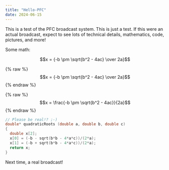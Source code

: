 ```yaml
---
title: "Hello-PFC"
date: 2024-06-15
---
```


This is a test of the PFC broadcast system.  This is just a test.  If this were an actual broadcast, expect to see lots of technical details, mathematics, code, pictures, and more!

Some math:
```math
x = {-b \pm \sqrt{b^2 - 4ac} \over 2a}
```

{% raw %}
$$x = {-b \pm \sqrt{b^2 - 4ac} \over 2a}$$
{% endraw %}

{% raw %}
$$x = \frac{-b \pm \sqrt{b^2 - 4ac}}{2a}$$
{% endraw %}

```c
// Please be real!? ;-)
double* quadraticRoots (double a, double b, double c)
{
  double x[2];
  x[0] = (-b - sqrt(b*b - 4*a*c))/(2*a);
  x[1] = (-b + sqrt(b*b - 4*a*c))/(2*a);
  return x;
}
```

Next time, a real broadcast!
